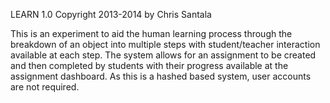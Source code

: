 LEARN 1.0 Copyright 2013-2014 by Chris Santala

This is an experiment to aid the human learning process through the breakdown of an object into multiple steps with student/teacher interaction available at each step.  The system allows for an assignment to be created and then completed by students with their progress available at the assignment dashboard.  As this is a hashed based system, user accounts are not required.
